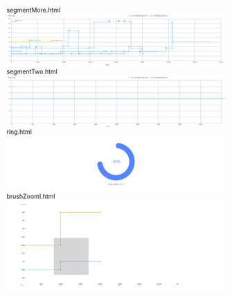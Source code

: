segmentMore.html
![image](https://github.com/wangyueweb/D3plugin/blob/master/PreviewIMG/segmentMore.png)
segmentTwo.html
![image](https://github.com/wangyueweb/D3plugin/blob/master/PreviewIMG/segmentTwo.png)
ring.html
![image](https://github.com/wangyueweb/D3plugin/blob/master/PreviewIMG/ring.png)
brushZoomI.html
![image](https://github.com/wangyueweb/D3plugin/blob/master/PreviewIMG/brushZoomI.png)